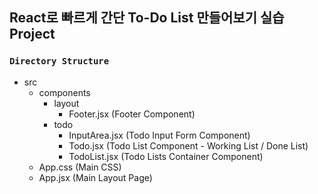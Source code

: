 ## React로 빠르게 간단 To-Do List 만들어보기 실습 Project

### `Directory Structure`

- src
  - components
    - layout
      - Footer.jsx (Footer Component)
    - todo
      - InputArea.jsx (Todo Input Form Component)
      - Todo.jsx (Todo List Component - Working List / Done List)
      - TodoList.jsx (Todo Lists Container Component)
  - App.css (Main CSS)
  - App.jsx (Main Layout Page)
